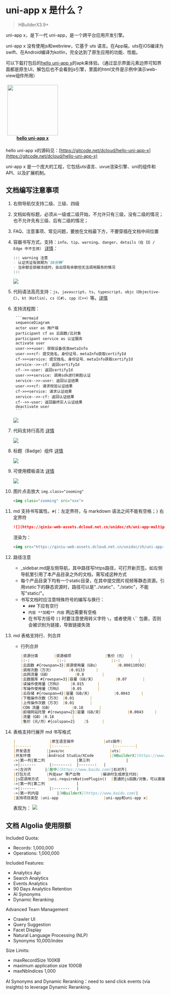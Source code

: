 # uni-app x 是什么？

> HBuilderX3.9+

uni-app x，是下一代 uni-app，是一个跨平台应用开发引擎。

uni-app x 没有使用js和webview，它基于 uts 语言。在App端，uts在iOS编译为swift、在Android编译为kotlin，完全达到了原生应用的功能、性能。

可以下载打包后的[hello uni-app x](https://web-assets.dcloud.net.cn/unidoc/zh/uni-app-x/hello-uniappx.apk)的apk来体验。（通过显示界面元素边界可知界面都是原生UI，解包后也不会看到js引擎，里面的html文件是示例中演示web-view组件所用）

<div class="quick">
  <div style="margin-top: 20px;justify-content: space-around;">
    <a
      href="https://web-assets.dcloud.net.cn/unidoc/zh/uni-app-x/hello-uniappx.apk"
      target="_blank"
      style="display: flex; align-items: center;flex-direction: column;margin: 0 5px 20px;width:160px;"
      one-link-mark="yes"
    >
      <div class="barcode-img-box">
        <img
          src="https://qiniu-web-assets.dcloud.net.cn/unidoc/zh/uni-app-x/hello-uniappx-apkqrcode.png"
          width="160"
          loading="lazy"
        />
      </div>
      <b>hello uni-app x</b>
    </a>
  </div>
</div>

hello uni-app x的源码见：[https://gitcode.net/dcloud/hello-uni-app-x](https://gitcode.net/dcloud/hello-uni-app-x)

uni-app x 是一个庞大的工程，它包括uts语言、uvue渲染引擎、uni的组件和API、以及扩展机制。

## 文档编写注意事项

1. 右侧导航仅支持二级、三级、四级
2. 文档如有标题，必须从一级或二级开始，不允许只有三级，没有二级的情况；也不允许先有三级、后有二级的情况；
3. FAQ、注意事项、常见问题，要放在文档最下方，不要穿插在文档中间位置
4. 容器书写方式，支持：`info`、`tip`、`warning`、`danger`、`details（在 IE / Edge 中不生效）` [详情](https://vuepress.vuejs.org/zh/guide/markdown.html#%E8%87%AA%E5%AE%9A%E4%B9%89%E5%AE%B9%E5%99%A8)：
    ```md
    ::: warning 注意
    - 认证凭证有效期为`30分钟`
    - 当余额全部被冻结时，会出现有余额但无法调用服务的情况
    :::
    ```
    ![](https://web-assets.dcloud.net.cn/unidoc/zh/action_temp.jpg)
5. 代码语法高亮支持：`js`、`javascript`、`ts`、`typescript`、`objc（Objective-C）`、`kt（Kotlin）`、`cs（C#）`、`cpp（C++）`等。[详情](https://prismjs.com/#supported-languages)
6. 支持流程图：

        ```mermaid
        sequenceDiagram
        actor user as 用户端
        participant cf as 云函数/云对象
        participant service as 认证服务
        activate user
        user->>+user: 获取设备信息metaInfo
        user->>+cf: 提交姓名、身份证号、metaInfo获取certifyId
        cf->>+service: 提交姓名、身份证号、metaInfo获取certifyId
        service-->>-cf: 返回certifyId
        cf-->>-user: 返回certifyId
        user->>+service: 调用sdk进行刷脸认证
        service-->>-user: 返回认证结果
        user->>+cf: 请求校验认证结果
        cf->>+service: 请求认证结果
        service-->>-cf: 返回认证结果
        cf-->>-user: 返回最终实人认证结果
        deactivate user
        ```
    ![](https://web-assets.dcloud.net.cn/unidoc/zh/doc_mermaid.jpg)
7. 代码支持行高亮 [详情](https://vuepress.vuejs.org/zh/guide/markdown.html#%E4%BB%A3%E7%A0%81%E5%9D%97%E4%B8%AD%E7%9A%84%E8%A1%8C%E9%AB%98%E4%BA%AE)

    ![](https://web-assets.dcloud.net.cn/unidoc/zh/docs_code_color.jpg)
8. 标题（Badge）组件 [详情](https://vuepress.vuejs.org/zh/guide/using-vue.html#badge)

    ![](https://web-assets.dcloud.net.cn/unidoc/zh/docs_bage_component.jpg)
9.  可使用模板语法 [详情](https://vuepress.vuejs.org/zh/guide/using-vue.html#%E6%A8%A1%E6%9D%BF%E8%AF%AD%E6%B3%95)

    ![](https://web-assets.dcloud.net.cn/unidoc/zh/docs_temp_code.jpg)
10. 图片点击放大 `img.class="zooming"`
    ```html
    <img class="zooming" src="xxx">
    ```
11. md 支持书写属性。`#{`：左定界符，与 markdown 语法之间不能有空格；`}` 右定界符
    ```md
    ![](https://qiniu-web-assets.dcloud.net.cn/unidoc/zh/uni-app-multiport.jpg)#{.zooming data=abc width=100 height=100}
    ```
    渲染为：

    ```html
    <img src="https://qiniu-web-assets.dcloud.net.cn/unidoc/zh/uni-app-multiport.jpg" class="zooming" data="abc" width="100" height="100" />
    ```
12. 路径注意
    - _sidebar.md是左侧导航，其中路径写https路径，可打开新页签。如左侧导航里引用了本产品目录之外的文档，需写成这种方式
	- 每个产品目录下均有一个static目录，在其中提交图片视频等静态资源。引用static下的静态资源时，路径可以是"../static"、"./static"，不能写"static/"。
	- 书写文档时应注意特殊符号的编写与换行：
    	- `###` 下应有空行
    	- `内容 **加粗** 内容` 两边需要有空格
    	- 在书写方括号 `[]` 时要注意使用转义字符 `\`，或者使用 `\`\`` 包裹，否则会被识别为链接，导致链接失效

13. md 表格支持行、列合并
    - 行列合并
        ```md
        |资源分类		|资源细项				|售价（元）	|
        |:-:			|:-:					|:-:		|
        |云函数 #{rowspan=3}|资源使用量（GBs）		|0.000110592|
        |调用次数（万次）		|0.0133		|
        |出网流量（GB）			|0.8		|
        |云数据库 #{rowspan=3}|容量（GB/天）			|0.07		|
        |读操作使用量（万RU）	|0.015		|
        |写操作使用量（万RU）	|0.05		|
        |云存储 #{rowspan=4}|容量（GB/天）			|0.0043		|
        |下载操作次数（万次）	|0.01		|
        |上传操作次数（万次）	|0.01		|
        |CDN 流量（GB）			|0.18		|
        |前端网站托管 #{rowspan=2}|容量（GB/天）			|0.0043		|
        |流量（GB）|0.18		|
        |售价（元/月）#{colspan=2}	|5		|
        ```
14. 表格支持行展开
    md 书写格式
    ```md
    |				|原生语言插件				|uts插件|
    |:------		|:-------					|:--------|
    |开发语言		|java/oc					|uts|
    |开发环境		|Android Studio/XCode		|[HBuilderX](https://www.baidu.com)|
    ->|第一列|第二列				|第三列				|
    ->|:------		|:-------:	|-------:	|
    ->|左对齐		|[居中](https://www.baidu.com)|右对齐|
    |打包方式		|外挂aar 等产出物			|编译时生成原生代码|
    |js层调用方式	|uni.requireNativePlugin()	|普通的js函数/对象，可以直接 import，支持摇树优化|
    ->|第一列|第二列				|
    ->|:------		|:-------	|
    ->|第一列内容		|[HBuilderX](https://www.baidu.com)|
    |支持项目类型	|uni-app					|uni-app和uni-app x|
    ```
    表现为：
    ![](https://qiniudcdn.qnqcdn.net/web-ext-storage.dcloud.net.cn/doc/subtable.png)

## 文档 Algolia 使用限额
Included Quota:
- Records: 1,000,000
- Operations: 1,000,000

Included Features:
- Analytics Api
- Search Analytics
- Events Analytics
- 90 Days Analytics Retention
- AI Synonyms
- Dynamic Reranking

Advanced Team Management
- Crawler UI
- Query Suggestion
- Facet Display
- Natural Language Processing (NLP)
- Synonyms 10,000/index

Size Limits:
- maxRecordSize 100KB
- maximum application size 100GB
- maxNbIndices 1,000

AI Synonyms and Dynamic Reranking：need to send click events (via insights) to leverage Dynamic Reranking.
